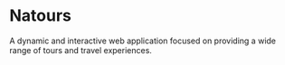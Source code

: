 # Natours
A dynamic and interactive web application focused on providing a wide range of tours and travel experiences.
